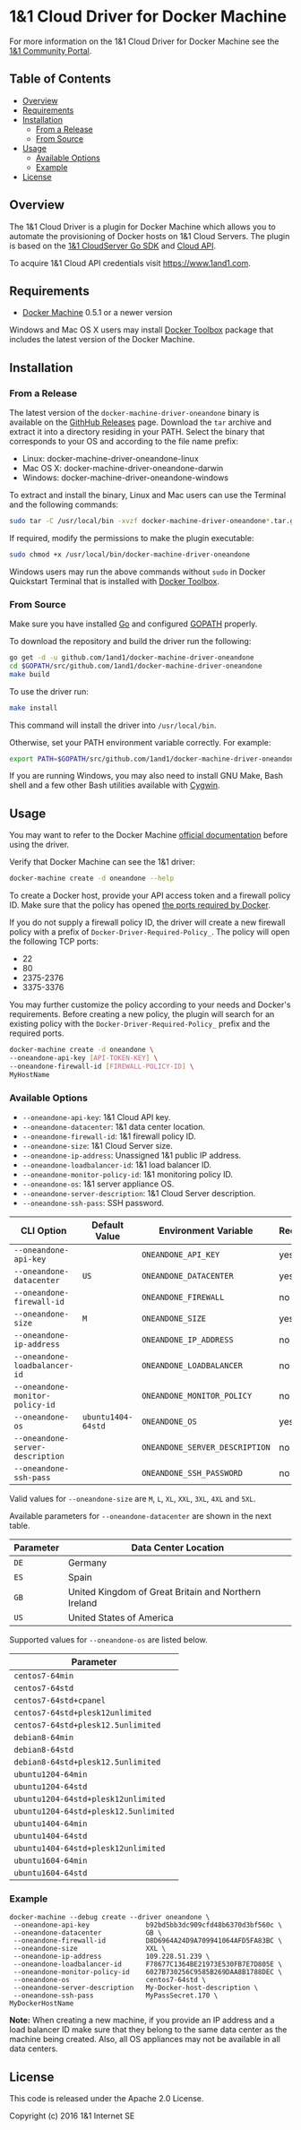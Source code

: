 # 1&amp;1 Cloud Driver for Docker Machine

For more information on the 1&amp;1 Cloud Driver for Docker Machine see the [1&1 Community Portal](https://www.1and1.com/cloud-community/).

## Table of Contents
* [Overview](#overview)
* [Requirements](#requirements)
* [Installation](#installation)
  * [From a Release](#from-a-release)
  * [From Source](#from-source)
* [Usage](#usage)
  * [Available Options](#available-options)
  * [Example](#example)
* [License](#license)

## Overview

The 1&amp;1 Cloud Driver is a plugin for Docker Machine which allows you to automate the provisioning of Docker hosts on 1&amp;1 Cloud Servers. The plugin is based on the [1&amp;1 CloudServer Go SDK](https://github.com/1and1/oneandone-cloudserver-sdk-go) and [Cloud API](https://cloudpanel-api.1and1.com/documentation/1and1/). 

To acquire 1&amp;1 Cloud API credentials visit https://www.1and1.com.

## Requirements

  * [Docker Machine](https://docs.docker.com/machine/install-machine/) 0.5.1 or a newer version

Windows and Mac OS X users may install [Docker Toolbox](https://www.docker.com/products/docker-toolbox) package that includes the latest version of the Docker Machine.

## Installation

### From a Release

The latest version of the `docker-machine-driver-oneandone` binary is available on the [GithHub Releases](https://github.com/1and1/docker-machine-driver-oneandone/releases) page.
Download the `tar` archive and extract it into a directory residing in your PATH. Select the binary that corresponds to your OS and according to the file name prefix:

* Linux: docker-machine-driver-oneandone-linux
* Mac OS X: docker-machine-driver-oneandone-darwin
* Windows: docker-machine-driver-oneandone-windows

To extract and install the binary, Linux and Mac users can use the Terminal and the following commands:

```bash
sudo tar -C /usr/local/bin -xvzf docker-machine-driver-oneandone*.tar.gz
```

If required, modify the permissions to make the plugin executable:

```bash
sudo chmod +x /usr/local/bin/docker-machine-driver-oneandone
```

Windows users may run the above commands without `sudo` in Docker Quickstart Terminal that is installed with [Docker Toolbox](https://www.docker.com/products/docker-toolbox).

### From Source

Make sure you have installed [Go](http://www.golang.org) and configured [GOPATH](http://golang.org/doc/code.html#GOPATH) properly.

To download the repository and build the driver run the following:

```bash
go get -d -u github.com/1and1/docker-machine-driver-oneandone
cd $GOPATH/src/github.com/1and1/docker-machine-driver-oneandone
make build
```

To use the driver run:

```bash
make install
```

This command will install the driver into `/usr/local/bin`. 

Otherwise, set your PATH environment variable correctly. For example:

```bash
export PATH=$GOPATH/src/github.com/1and1/docker-machine-driver-oneandone/bin:$PATH
```

If you are running Windows, you may also need to install GNU Make, Bash shell and a few other Bash utilities available with [Cygwin](https://www.cygwin.com).

## Usage

You may want to refer to the Docker Machine [official documentation](https://docs.docker.com/machine/) before using the driver.

Verify that Docker Machine can see the 1&amp;1 driver:

```bash
docker-machine create -d oneandone --help
```

To create a Docker host, provide your API access token and a firewall policy ID.
Make sure that the policy has opened [the ports required by Docker](https://docs.docker.com/swarm/plan-for-production/).

If you do not supply a firewall policy ID, the driver will create a new firewall policy with a prefix of `Docker-Driver-Required-Policy_`. The policy will open the following TCP ports: 

* 22
* 80
* 2375-2376
* 3375-3376

You may further customize the policy according to your needs and Docker's requirements.
Before creating a new policy, the plugin will search for an existing policy with the `Docker-Driver-Required-Policy_` prefix and the required ports.

```bash
docker-machine create -d oneandone \
--oneandone-api-key [API-TOKEN-KEY] \
--oneandone-firewall-id [FIREWALL-POLICY-ID] \
MyHostName
```

### Available Options

  * `--oneandone-api-key`:  1&amp;1 Cloud API key.
  * `--oneandone-datacenter`: 1&amp;1 data center location.
  * `--oneandone-firewall-id`: 1&amp;1 firewall policy ID.
  * `--oneandone-size`: 1&amp;1 Cloud Server size.
  * `--oneandone-ip-address`: Unassigned 1&amp;1 public IP address.
  * `--oneandone-loadbalancer-id`: 1&amp;1 load balancer ID.
  * `--oneandone-monitor-policy-id`: 1&amp;1 monitoring policy ID.
  * `--oneandone-os`: 1&amp;1 server appliance OS.
  * `--oneandone-server-description`: 1&amp;1 Cloud Server description.
  * `--oneandone-ssh-pass`: SSH password.

|          CLI Option              |   Default Value    | Environment Variable           | Required |
| -------------------------------- | ------------------ | ------------------------------ | -------- |
| `--oneandone-api-key`            |                    | `ONEANDONE_API_KEY`            | yes      |
| `--oneandone-datacenter`         | `US`               | `ONEANDONE_DATACENTER`         | yes      |
| `--oneandone-firewall-id`        |                    | `ONEANDONE_FIREWALL`           | no       |
| `--oneandone-size`               | `M`                | `ONEANDONE_SIZE`               | yes      |
| `--oneandone-ip-address`         |                    | `ONEANDONE_IP_ADDRESS`         | no       |
| `--oneandone-loadbalancer-id`    |                    | `ONEANDONE_LOADBALANCER`       | no       |
| `--oneandone-monitor-policy-id`  |                    | `ONEANDONE_MONITOR_POLICY`     | no       |
| `--oneandone-os`                 | `ubuntu1404-64std` | `ONEANDONE_OS`                 | yes      |
| `--oneandone-server-description` |                    | `ONEANDONE_SERVER_DESCRIPTION` | no       |
| `--oneandone-ssh-pass`           |                    | `ONEANDONE_SSH_PASSWORD`       | no       |

Valid values for `--oneandone-size` are `M`, `L`, `XL`, `XXL`, `3XL`, `4XL` and `5XL`.

Available parameters for `--oneandone-datacenter` are shown in the next table.

| Parameter |                 Data Center Location                 |
|-----------|------------------------------------------------------|
| `DE`      | Germany                                              |
| `ES`      | Spain                                                |
| `GB`      | United Kingdom of Great Britain and Northern Ireland |
| `US`      | United States of America                             |

Supported values for `--oneandone-os` are listed below.

|              Parameter                |
|---------------------------------------|
| `centos7-64min`                       |
| `centos7-64std`                       |
| `centos7-64std+cpanel`                |
| `centos7-64std+plesk12unlimited`      |
| `centos7-64std+plesk12.5unlimited`    |
| `debian8-64min`                       |
| `debian8-64std`                       |
| `debian8-64std+plesk12.5unlimited`    |
| `ubuntu1204-64min`                    |
| `ubuntu1204-64std`                    |
| `ubuntu1204-64std+plesk12unlimited`   |
| `ubuntu1204-64std+plesk12.5unlimited` |
| `ubuntu1404-64min`                    |
| `ubuntu1404-64std`                    |
| `ubuntu1404-64std+plesk12unlimited`   |
| `ubuntu1604-64min`                    |
| `ubuntu1604-64std`                    |

 
### Example

```
docker-machine --debug create --driver oneandone \
 --oneandone-api-key              b92bd5bb3dc909cfd48b6370d3bf560c \
 --oneandone-datacenter           GB \
 --oneandone-firewall-id          D8D6964A24D9A709941064AFD5FA83BC \
 --oneandone-size                 XXL \
 --oneandone-ip-address           109.228.51.239 \
 --oneandone-loadbalancer-id      F78677C1364BE21973E530FB7E7D805E \
 --oneandone-monitor-policy-id    6027B730256C9585B269DAA8B1788DEC \
 --oneandone-os                   centos7-64std \
 --oneandone-server-description   My-Docker-host-description \
 --oneandone-ssh-pass             MyPassSecret.170 \   
MyDockerHostName
```

**Note:** When creating a new machine, if you provide an IP address and a load balancer ID make sure that they belong to the same data center as the machine being created.
Also, all OS appliances may not be available in all data centers.

## License

This code is released under the Apache 2.0 License.

Copyright (c) 2016 1&amp;1 Internet SE
